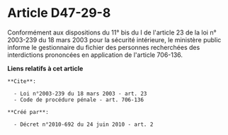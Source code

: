 # Article D47-29-8

Conformément aux dispositions du 11° bis du I de l'article 23 de la loi n° 2003-239 du 18 mars 2003 pour la sécurité
intérieure, le ministère public informe le gestionnaire du fichier des personnes recherchées des interdictions prononcées en
application de l'article 706-136.

**Liens relatifs à cet article**

	**Cite**:

	  - Loi n°2003-239 du 18 mars 2003 - art. 23
	  - Code de procédure pénale - art. 706-136

	**Créé par**:

	  - Décret n°2010-692 du 24 juin 2010 - art. 2
